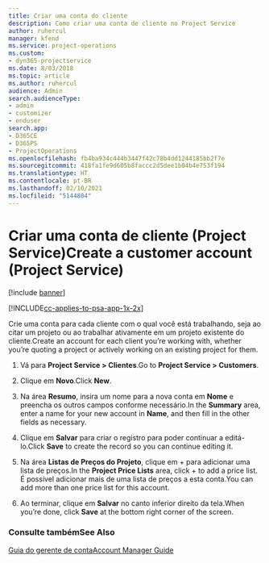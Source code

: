 ```yaml
---
title: Criar uma conta do cliente
description: Como criar uma conta de cliente no Project Service
author: ruhercul
manager: kfend
ms.service: project-operations
ms.custom:
- dyn365-projectservice
ms.date: 8/03/2018
ms.topic: article
ms.author: ruhercul
audience: Admin
search.audienceType:
- admin
- customizer
- enduser
search.app:
- D365CE
- D365PS
- ProjectOperations
ms.openlocfilehash: fb4ba934c444b3447f42c78b4dd1244185bb2f7e
ms.sourcegitcommit: 418fa1fe9d605b8faccc2d5dee1b04b4e753f194
ms.translationtype: HT
ms.contentlocale: pt-BR
ms.lasthandoff: 02/10/2021
ms.locfileid: "5144804"
---
```

# <a name="create-a-customer-account-project-service"></a><span data-ttu-id="cd547-103">Criar uma conta de cliente (Project Service)</span><span class="sxs-lookup"><span data-stu-id="cd547-103">Create a customer account (Project Service)</span></span>

[!include [banner](../includes/psa-now-project-operations.md)]

[!INCLUDE[cc-applies-to-psa-app-1x-2x](../includes/cc-applies-to-psa-app-1x-2x.md)]

<span data-ttu-id="cd547-104">Crie uma conta para cada cliente com o qual você está trabalhando, seja ao citar um projeto ou ao trabalhar ativamente em um projeto existente do cliente.</span><span class="sxs-lookup"><span data-stu-id="cd547-104">Create an account for each client you’re working with, whether you’re quoting a project or actively working on an existing project for them.</span></span>  
  
1.  <span data-ttu-id="cd547-105">Vá para **Project Service > Clientes**.</span><span class="sxs-lookup"><span data-stu-id="cd547-105">Go to **Project Service > Customers**.</span></span>  
  
2.  <span data-ttu-id="cd547-106">Clique em **Novo**.</span><span class="sxs-lookup"><span data-stu-id="cd547-106">Click **New**.</span></span>  
  
3.  <span data-ttu-id="cd547-107">Na área **Resumo**, insira um nome para a nova conta em **Nome** e preencha os outros campos conforme necessário.</span><span class="sxs-lookup"><span data-stu-id="cd547-107">In the **Summary** area, enter a name for your new account in **Name**, and then fill in the other fields as necessary.</span></span>  
  
4.  <span data-ttu-id="cd547-108">Clique em **Salvar** para criar o registro para poder continuar a editá-lo.</span><span class="sxs-lookup"><span data-stu-id="cd547-108">Click **Save** to create the record so you can continue editing it.</span></span>  
  
5.  <span data-ttu-id="cd547-109">Na área **Listas de Preços do Projeto**, clique em + para adicionar uma lista de preços.</span><span class="sxs-lookup"><span data-stu-id="cd547-109">In the **Project Price Lists** area, click + to add a price list.</span></span> <span data-ttu-id="cd547-110">É possível adicionar mais de uma lista de preços a esta conta.</span><span class="sxs-lookup"><span data-stu-id="cd547-110">You can add more than one price list for this account.</span></span>  
  
6.  <span data-ttu-id="cd547-111">Ao terminar, clique em **Salvar** no canto inferior direito da tela.</span><span class="sxs-lookup"><span data-stu-id="cd547-111">When you’re done, click **Save** at the bottom right corner of the screen.</span></span>  
  
### <a name="see-also"></a><span data-ttu-id="cd547-112">Consulte também</span><span class="sxs-lookup"><span data-stu-id="cd547-112">See Also</span></span>  
 [<span data-ttu-id="cd547-113">Guia do gerente de conta</span><span class="sxs-lookup"><span data-stu-id="cd547-113">Account Manager Guide</span></span>](../psa/account-manager-guide.md)
